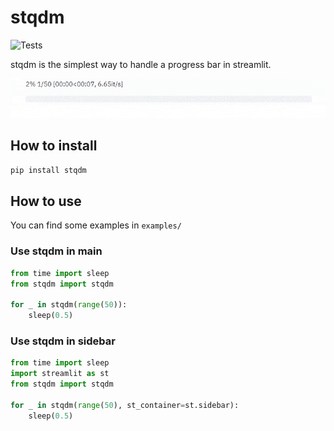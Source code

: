 # stqdm
![Tests](https://github.com/Wirg/stqdm/workflows/Tests/badge.svg)

stqdm is the simplest way to handle a progress bar in streamlit.

![demo gif](assets/demo.gif)

## How to install

```sh
pip install stqdm
```

## How to use

You can find some examples in `examples/`

### Use stqdm in main
```python
from time import sleep
from stqdm import stqdm

for _ in stqdm(range(50)):
    sleep(0.5)
```

### Use stqdm in sidebar
```python
from time import sleep
import streamlit as st
from stqdm import stqdm

for _ in stqdm(range(50), st_container=st.sidebar):
    sleep(0.5)
```
